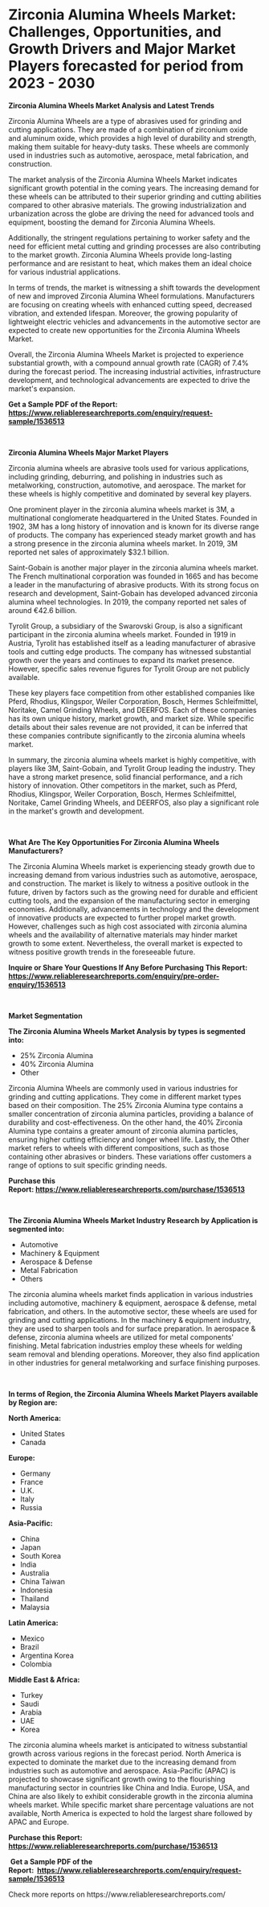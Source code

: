 <p><h1>Zirconia Alumina Wheels Market: Challenges, Opportunities, and Growth Drivers and Major Market Players forecasted for period from 2023 - 2030</h1></p><p><strong>Zirconia Alumina Wheels Market Analysis and Latest Trends</strong></p>
<p><p>Zirconia Alumina Wheels are a type of abrasives used for grinding and cutting applications. They are made of a combination of zirconium oxide and aluminum oxide, which provides a high level of durability and strength, making them suitable for heavy-duty tasks. These wheels are commonly used in industries such as automotive, aerospace, metal fabrication, and construction.</p><p>The market analysis of the Zirconia Alumina Wheels Market indicates significant growth potential in the coming years. The increasing demand for these wheels can be attributed to their superior grinding and cutting abilities compared to other abrasive materials. The growing industrialization and urbanization across the globe are driving the need for advanced tools and equipment, boosting the demand for Zirconia Alumina Wheels.</p><p>Additionally, the stringent regulations pertaining to worker safety and the need for efficient metal cutting and grinding processes are also contributing to the market growth. Zirconia Alumina Wheels provide long-lasting performance and are resistant to heat, which makes them an ideal choice for various industrial applications.</p><p>In terms of trends, the market is witnessing a shift towards the development of new and improved Zirconia Alumina Wheel formulations. Manufacturers are focusing on creating wheels with enhanced cutting speed, decreased vibration, and extended lifespan. Moreover, the growing popularity of lightweight electric vehicles and advancements in the automotive sector are expected to create new opportunities for the Zirconia Alumina Wheels Market.</p><p>Overall, the Zirconia Alumina Wheels Market is projected to experience substantial growth, with a compound annual growth rate (CAGR) of 7.4% during the forecast period. The increasing industrial activities, infrastructure development, and technological advancements are expected to drive the market's expansion.</p></p>
<p><strong>Get a Sample PDF of the Report:&nbsp; <a href="https://www.reliableresearchreports.com/enquiry/request-sample/1536513">https://www.reliableresearchreports.com/enquiry/request-sample/1536513</a></strong></p>
<p>&nbsp;</p>
<p><strong>Zirconia Alumina Wheels Major Market Players</strong></p>
<p><p>Zirconia alumina wheels are abrasive tools used for various applications, including grinding, deburring, and polishing in industries such as metalworking, construction, automotive, and aerospace. The market for these wheels is highly competitive and dominated by several key players.</p><p>One prominent player in the zirconia alumina wheels market is 3M, a multinational conglomerate headquartered in the United States. Founded in 1902, 3M has a long history of innovation and is known for its diverse range of products. The company has experienced steady market growth and has a strong presence in the zirconia alumina wheels market. In 2019, 3M reported net sales of approximately $32.1 billion.</p><p>Saint-Gobain is another major player in the zirconia alumina wheels market. The French multinational corporation was founded in 1665 and has become a leader in the manufacturing of abrasive products. With its strong focus on research and development, Saint-Gobain has developed advanced zirconia alumina wheel technologies. In 2019, the company reported net sales of around €42.6 billion.</p><p>Tyrolit Group, a subsidiary of the Swarovski Group, is also a significant participant in the zirconia alumina wheels market. Founded in 1919 in Austria, Tyrolit has established itself as a leading manufacturer of abrasive tools and cutting edge products. The company has witnessed substantial growth over the years and continues to expand its market presence. However, specific sales revenue figures for Tyrolit Group are not publicly available.</p><p>These key players face competition from other established companies like Pferd, Rhodius, Klingspor, Weiler Corporation, Bosch, Hermes Schleifmittel, Noritake, Camel Grinding Wheels, and DEERFOS. Each of these companies has its own unique history, market growth, and market size. While specific details about their sales revenue are not provided, it can be inferred that these companies contribute significantly to the zirconia alumina wheels market.</p><p>In summary, the zirconia alumina wheels market is highly competitive, with players like 3M, Saint-Gobain, and Tyrolit Group leading the industry. They have a strong market presence, solid financial performance, and a rich history of innovation. Other competitors in the market, such as Pferd, Rhodius, Klingspor, Weiler Corporation, Bosch, Hermes Schleifmittel, Noritake, Camel Grinding Wheels, and DEERFOS, also play a significant role in the market's growth and development.</p></p>
<p>&nbsp;</p>
<p><strong>What Are The Key Opportunities For Zirconia Alumina Wheels Manufacturers?</strong></p>
<p><p>The Zirconia Alumina Wheels market is experiencing steady growth due to increasing demand from various industries such as automotive, aerospace, and construction. The market is likely to witness a positive outlook in the future, driven by factors such as the growing need for durable and efficient cutting tools, and the expansion of the manufacturing sector in emerging economies. Additionally, advancements in technology and the development of innovative products are expected to further propel market growth. However, challenges such as high cost associated with zirconia alumina wheels and the availability of alternative materials may hinder market growth to some extent. Nevertheless, the overall market is expected to witness positive growth trends in the foreseeable future.</p></p>
<p><strong>Inquire or Share Your Questions If Any Before Purchasing This Report: <a href="https://www.reliableresearchreports.com/enquiry/pre-order-enquiry/1536513">https://www.reliableresearchreports.com/enquiry/pre-order-enquiry/1536513</a></strong></p>
<p>&nbsp;</p>
<p><strong>Market Segmentation</strong></p>
<p><strong>The Zirconia Alumina Wheels Market Analysis by types is segmented into:</strong></p>
<p><ul><li>25% Zirconia Alumina</li><li>40% Zirconia Alumina</li><li>Other</li></ul></p>
<p><p>Zirconia Alumina Wheels are commonly used in various industries for grinding and cutting applications. They come in different market types based on their composition. The 25% Zirconia Alumina type contains a smaller concentration of zirconia alumina particles, providing a balance of durability and cost-effectiveness. On the other hand, the 40% Zirconia Alumina type contains a greater amount of zirconia alumina particles, ensuring higher cutting efficiency and longer wheel life. Lastly, the Other market refers to wheels with different compositions, such as those containing other abrasives or binders. These variations offer customers a range of options to suit specific grinding needs.</p></p>
<p><strong>Purchase this Report:&nbsp;<a href="https://www.reliableresearchreports.com/purchase/1536513">https://www.reliableresearchreports.com/purchase/1536513</a></strong></p>
<p>&nbsp;</p>
<p><strong>The Zirconia Alumina Wheels Market Industry Research by Application is segmented into:</strong></p>
<p><ul><li>Automotive</li><li>Machinery & Equipment</li><li>Aerospace & Defense</li><li>Metal Fabrication</li><li>Others</li></ul></p>
<p><p>The zirconia alumina wheels market finds application in various industries including automotive, machinery & equipment, aerospace & defense, metal fabrication, and others. In the automotive sector, these wheels are used for grinding and cutting applications. In the machinery & equipment industry, they are used to sharpen tools and for surface preparation. In aerospace & defense, zirconia alumina wheels are utilized for metal components' finishing. Metal fabrication industries employ these wheels for welding seam removal and blending operations. Moreover, they also find application in other industries for general metalworking and surface finishing purposes.</p></p>
<p>&nbsp;</p>
<p><strong>In terms of Region, the Zirconia Alumina Wheels Market Players available by Region are:</strong></p>
<p>
    <p> <strong> North America: </strong>
        <ul>
            <li>United States</li>
            <li>Canada</li>
        </ul>
        </p> 
    <p> <strong> Europe: </strong>
        <ul>
            <li>Germany</li>
            <li>France</li>
            <li>U.K.</li>
            <li>Italy</li>
            <li>Russia</li>
        </ul>
        </p> 
    <p> <strong> Asia-Pacific: </strong>
        <ul>
            <li>China</li>
            <li>Japan</li>
            <li>South Korea</li>
            <li>India</li>
            <li>Australia</li>
            <li>China Taiwan</li>
            <li>Indonesia</li>
            <li>Thailand</li>
            <li>Malaysia</li>
        </ul>
        </p> 
    <p> <strong> Latin America: </strong>
        <ul>
            <li>Mexico</li>
            <li>Brazil</li>
            <li>Argentina Korea</li>
            <li>Colombia</li>
        </ul>
        </p> 
    <p> <strong> Middle East & Africa: </strong>
        <ul>
            <li>Turkey</li>
            <li>Saudi</li>
            <li>Arabia</li>
            <li>UAE</li>
            <li>Korea</li>
        </ul>
    </p>
    </p>
<p><p>The zirconia alumina wheels market is anticipated to witness substantial growth across various regions in the forecast period. North America is expected to dominate the market due to the increasing demand from industries such as automotive and aerospace. Asia-Pacific (APAC) is projected to showcase significant growth owing to the flourishing manufacturing sector in countries like China and India. Europe, USA, and China are also likely to exhibit considerable growth in the zirconia alumina wheels market. While specific market share percentage valuations are not available, North America is expected to hold the largest share followed by APAC and Europe.</p></p>
<p><strong>Purchase this Report: <a href="https://www.reliableresearchreports.com/purchase/1536513">https://www.reliableresearchreports.com/purchase/1536513</a></strong></p>
<p>&nbsp;<strong>Get a Sample PDF of the Report:&nbsp;&nbsp;<a href="https://www.reliableresearchreports.com/enquiry/request-sample/1536513">https://www.reliableresearchreports.com/enquiry/request-sample/1536513</a></strong></p>
<p><strong></strong></p>
<p>Check more reports on https://www.reliableresearchreports.com/</p>